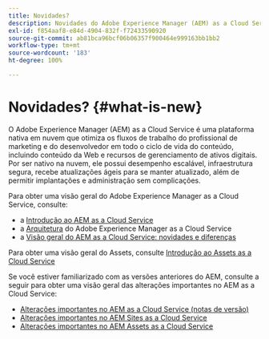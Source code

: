 ```yaml
---
title: Novidades?
description: Novidades do Adobe Experience Manager (AEM) as a Cloud Service.
exl-id: f854aaf8-e84d-4904-832f-f72433590920
source-git-commit: ab81bca96bcf06b06357f900464e999163bb1bb2
workflow-type: tm+mt
source-wordcount: '183'
ht-degree: 100%

---
```


# Novidades? {#what-is-new}

<!-- For the pre-release of Adobe Experience Manager (AEM) as a Cloud Service everything is new. -->

O Adobe Experience Manager (AEM) as a Cloud Service é uma plataforma nativa em nuvem que otimiza os fluxos de trabalho do profissional de marketing e do desenvolvedor em todo o ciclo de vida do conteúdo, incluindo conteúdo da Web e recursos de gerenciamento de ativos digitais. Por ser nativo na nuvem, ele possui desempenho escalável, infraestrutura segura, recebe atualizações ágeis para se manter atualizado, além de permitir implantações e administração sem complicações.

Para obter uma visão geral do Adobe Experience Manager as a Cloud Service, consulte:
* a [Introdução ao AEM as a Cloud Service](/help/overview/introduction.md)
* a [Arquitetura](/help/overview/architecture.md) do Adobe Experience Manager as a Cloud Service
* a [Visão geral do AEM as a Cloud Service: novidades e diferenças](/help/overview/what-is-new-and-different.md)

<!-- Please link to introduction or what's new of Sites. -->

Para obter uma visão geral do Assets, consulte [Introdução ao Assets as a Cloud Service](/help/assets/overview.md)

Se você estiver familiarizado com as versões anteriores do AEM, consulte a seguir para obter uma visão geral das alterações importantes no AEM as a Cloud Service:

* [Alterações importantes no AEM as a Cloud Service (notas de versão)](/help/release-notes/aem-cloud-changes.md)
* [Alterações importantes no AEM Sites as a Cloud Service](/help/sites-cloud/sites-cloud-changes.md)
* [Alterações importantes no AEM Assets as a Cloud Service](/help/assets/assets-cloud-changes.md)

